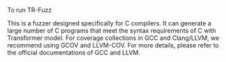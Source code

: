 To run TR-Fuzz






This is a fuzzer designed specifically for C compilers. 
It can generate a large number of C programs that meet the syntax requirements of C with Transformer model. 
For coverage collections in GCC and Clang/LLVM, we recommend using GCOV and LLVM-COV. For more details, please refer to the official documentations of GCC and LLVM.
